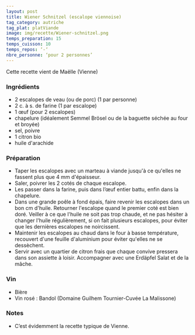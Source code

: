 ```yaml
---
layout: post
title: Wiener Schnitzel (escalope viennoise)
tag_category: autriche
tag_plat: platViande
image: img/recette/Wiener-schnitzel.png
temps_preparation: 15
temps_cuisson: 10
temps_repos: ‘-‘
nbre_personne: ‘pour 2 personnes’
---
```

Cette recette vient de Maëlle (Vienne)

### Ingrédients
* 2 escalopes de veau (ou de porc) (1 par personne)* 2 c. à s. de farine (1 par escalope)* 1 œuf (pour 2 escalopes)* chapelure (idéalement Semmel Brösel ou de la baguette séchée au four et broyée)* sel, poivre* 1 citron bio* huile d'arachide

### Préparation
* Taper les escalopes avec un marteau à viande jusqu'à ce qu'elles ne fassent plus que 4 mm d'épaisseur.
* Saler, poivrer les 2 cotés de chaque escalope.
* Les passer dans la farine, puis dans l’œuf entier battu, enfin dans la chapelure.
* Dans une grande poêle à fond épais, faire revenir les escalopes dans un bon cm d'huile. Retourner l'escalope quand le premier coté est bien doré. Veiller à ce que l'huile ne soit pas trop chaude, et ne pas hésiter à changer l'huile régulièrement, si on fait plusieurs escalopes, pour éviter que les dernières escalopes ne noircissent.
* Maintenir les escalopes au chaud dans le four à basse température, recouvert d'une feuille d'aluminium pour éviter qu'elles ne se dessèchent.
* Servir avec un quartier de citron frais que chaque convive pressera dans son assiette à loisir. Accompagner avec une Erdäpfel Salat et de la mâche.

### Vin
* Bière
* Vin rosé : Bandol (Domaine Guilhem Tournier-Cuvée La Malissone)

### Notes
* C’est évidemment la recette typique de Vienne.  
